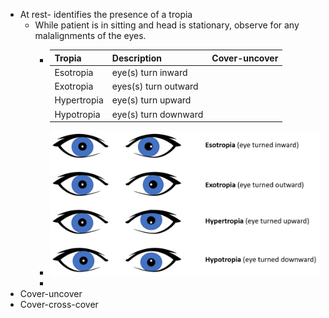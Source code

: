 - At rest- identifies the presence of a tropia
	- While patient is in sitting and head is stationary, observe for any malalignments of the eyes.
		- | Tropia      | Description | Cover-uncover | 
		  | ----------- | ----------- | --------
		  | Esotropia     | eye(s) turn inward   |
		  | Exotropia  | eyes(s) turn outward   |
		  | Hypertropia| eye(s) turn upward   |
		  |Hypotropia| eye(s) turn downward   |
		- ![image.png](../assets/image_1639586349446_0.png)
		-
- Cover-uncover
- Cover-cross-cover